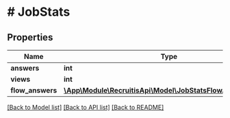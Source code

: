 # # JobStats

## Properties

Name | Type | Description | Notes
------------ | ------------- | ------------- | -------------
**answers** | **int** |  | [optional]
**views** | **int** |  | [optional]
**flow_answers** | [**\App\Module\RecruitisApi\Model\JobStatsFlowAnswersInner[]**](JobStatsFlowAnswersInner.md) |  | [optional]

[[Back to Model list]](../../README.md#models) [[Back to API list]](../../README.md#endpoints) [[Back to README]](../../README.md)
